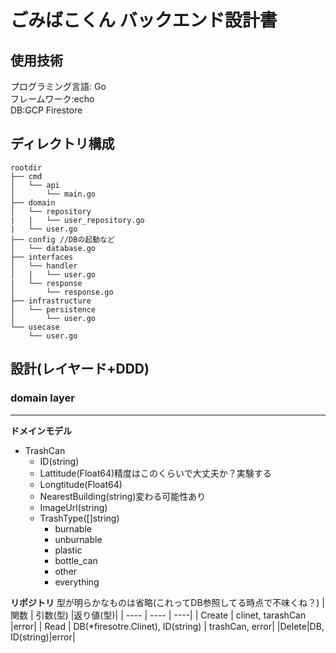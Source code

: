 # ごみばこくん バックエンド設計書

## 使用技術
プログラミング言語: Go\
フレームワーク:echo\
DB:GCP Firestore





## ディレクトリ構成
```
rootdir
├── cmd
│   └── api
│       └── main.go
├── domain
│   └── repository
|   |   └── user_repository.go
|   └── user.go
├── config //DBの起動など
│   └── database.go
├── interfaces
│   └── handler
│   |   └── user.go
|   └── response
│       └── response.go
├── infrastructure
│   └── persistence
│       └── user.go
└── usecase
    └── user.go
```

## 設計(レイヤード+DDD)

### domain layer
--- 
**ドメインモデル**
- TrashCan
  - ID(string)
  - Lattitude(Float64)精度はこのくらいで大丈夫か？実験する
  - Longtitude(Float64)
  - NearestBuilding(string)変わる可能性あり
  - ImageUrl(string)
  - TrashType([]string)
    - burnable
    - unburnable
    - plastic
    - bottle_can
    - other
    - everything
  
**リポジトリ**
型が明らかなものは省略(これってDB参照してる時点で不味くね？)
| 関数 | 引数(型) |返り値(型)|
| ---- | ---- | ----|
| Create | clinet, tarashCan |error|
| Read | DB(*firesotre.Clinet), ID(string) | trashCan, error|
|Delete|DB, ID(string)|error|
